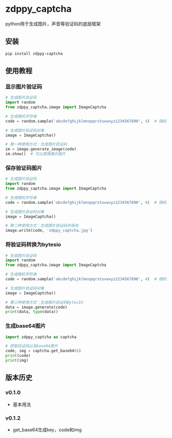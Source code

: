 # zdppy_captcha

python用于生成图片，声音等验证码的底层框架

## 安装

```bash
pip install zdppy-captcha
```

## 使用教程

### 显示图片验证码

```python
# 生成图片验证码
import random
from zdppy_captcha.image import ImageCaptcha

# 生成随机字符串
code = random.sample('abcdefghijklmnopqrstuvwxyz1234567890', 4)  # 随机选取4个不重复字符串，返回一个列表

# 生成图片验证码对象
image = ImageCaptcha()

# 第一种使用方式：生成图片验证码
im = image.generate_image(code)
im.show()  # 可以直接展示图片
```

### 保存验证码图片

```python
# 生成图片验证码
import random
from zdppy_captcha.image import ImageCaptcha

# 生成随机字符串
code = random.sample('abcdefghijklmnopqrstuvwxyz1234567890', 4)  # 随机选取4个不重复字符串，返回一个列表

# 生成图片验证码对象
image = ImageCaptcha()

# 第二种使用方式：生成图片验证码并保存
image.write(code, 'zdppy_captcha.jpg')
```

### 将验证码转换为bytesio

```python
# 生成图片验证码
import random
from zdppy_captcha.image import ImageCaptcha

# 生成随机字符串
code = random.sample('abcdefghijklmnopqrstuvwxyz1234567890', 4)  # 随机选取4个不重复字符串，返回一个列表

# 生成图片验证码对象
image = ImageCaptcha()

# 第三种使用方式：生成图片验证码BytesIO
data = image.generate(code)
print(data, type(data))
```

### 生成base64图片

```python
import zdppy_captcha as captcha

# 获取验证码以及base64图片
code, img = captcha.get_base64(6)
print(code)
print(img)
```

## 版本历史

### v0.1.0

- 基本用法

### v0.1.2

- get_base64生成key，code和img